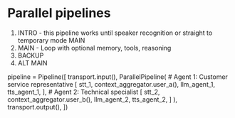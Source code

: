 # Parallel pipelines


1. INTRO - this pipeline works until speaker recognition or straight to temporary mode MAIN 
2. MAIN  - Loop with optional memory, tools, reasoning
3. BACKUP 
4. ALT MAIN

 pipeline = Pipeline([
    transport.input(),
    ParallelPipeline(
        # Agent 1: Customer service representative
        [
            stt_1,
            context_aggregator.user_a(),
            llm_agent_1,
            tts_agent_1,
        ],
        # Agent 2: Technical specialist
        [   stt_2,
            context_aggregator.user_b(),
            llm_agent_2,
            tts_agent_2,
        ]
    ),
    transport.output(),
])